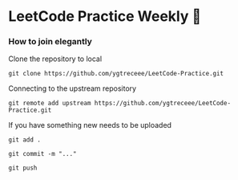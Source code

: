 # LeetCode Practice Weekly 👻

### How to join elegantly 

Clone the repository to local
```
git clone https://github.com/ygtreceee/LeetCode-Practice.git
```

Connecting to the upstream repository
```
git remote add upstream https://github.com/ygtreceee/LeetCode-Practice.git
```

If you have something new needs to be uploaded
```
git add .

git commit -m "..."

git push
```
